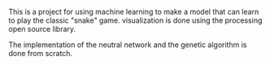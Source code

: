 This is a project for using machine learning to make a model that can learn to play the classic "snake" game. 
visualization is done using the processing open source library. 

The implementation of the neutral network and the genetic algorithm is done from scratch.
